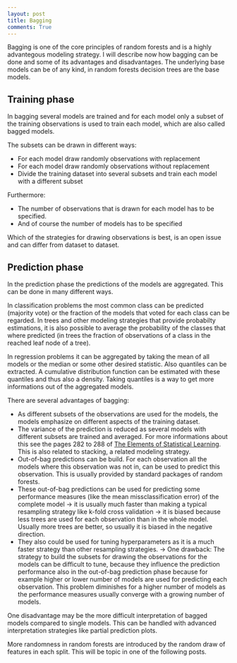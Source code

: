 ```yaml
---
layout: post
title: Bagging
comments: True
---
```


Bagging is one of the core principles of random forests and is a highly advantegous modeling strategy. 
I will describe now how bagging can be done and some of its advantages and disadvantages. The underlying base models can 
be of any kind, in random forests decision trees are the base models. 

## Training phase

In bagging several models are trained and for each model only a subset of the training observations is used to train each model, which are also called bagged models. 

<!--excerpt-->

The subsets can be drawn in different ways:

* For each model draw randomly observations with replacement
* For each model draw randomly observations without replacement
* Divide the training dataset into several subsets and train each model with a different subset

Furthermore: 

* The number of observations that is drawn for each model has to be specified. 
* And of course the number of models has to be specified

Which of the strategies for drawing observations is best, is an open issue and can differ from dataset to dataset. 

## Prediction phase

In the prediction phase the predictions of the models are aggregated. This can be done in many different ways. 

In classification problems the most common class can be predicted (majority vote) or the fraction of the models that voted for each class can be regarded. In trees and other modeling strategies that provide probabilty estimations, it is also possible to average the probability of the classes that where predicted (in trees the fraction of observations of a class in the reached leaf node of a tree).

In regression problems it can be aggregated by taking the mean of all models or the median or some other desired 
statistic. Also quantiles can be extracted. A cumulative distribution function can be estimated with these quantiles and thus also a density. Taking quantiles is a way to get more informations out of the aggregated models.

There are several advantages of bagging:

* As different subsets of the observations are used for the models, the models emphasize on different aspects of the training dataset. 
* The variance of the prediction is reduced as several models with different subsets are trained and averaged. For more informations about this see the pages 282 to 288 of [The Elements of Statistical Learning](https://web.stanford.edu/~hastie/local.ftp/Springer/OLD/ESLII_print4.pdf). This is also related to stacking, a related modeling strategy. 
* Out-of-bag predictions can be build. For each observation all the models where this observation was not in, can be used to predict this observation. This is usually provided by standard packages of random forests. 
 * These out-of-bag predictions can be used for predicting some performance measures (like the mean missclassification error) of the complete model 
 -> it is usually much faster than making a typical resampling strategy like k-fold cross validation
 -> it is biased because less trees are used for each observation than in the whole model. Usually more trees are better, so 
usually it is biased in the negative direction. 
 * They also could be used for tuning hyperparameters as it is a much faster strategy than other resampling strategies. 
 -> One drawback: The strategy to build the subsets for drawing the observations for the models can be difficult to tune, because they influence the prediction performance also in the out-of-bag prediction phase because for example higher or lower number of models are used for predicting each observation. This problem diminishes for a higher number of models as the 
performance measures usually converge with a growing number of models. 

One disadvantage may be the more difficult interpretation of bagged models compared to single models. This can be handled with advanced interpretation strategies like partial prediction plots. 

More randomness in random forests are introduced by the random draw of features in each split. This will be topic in one of the
following posts. 
